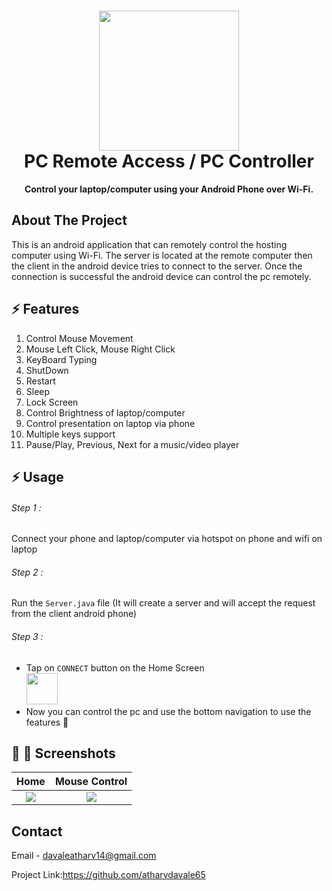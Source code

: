 <h1 align="center">
  <img src="https://github.com/atharvdavale65/Pc-Remote-Controller/blob/main/mobile-service%20(4).png" width="224px"/><br/>
  PC Remote Access / PC Controller
</h1>
<p align="center"><b>Control your laptop/computer using your Android Phone over Wi-Fi.</b></p>


## About The Project
This is an android application that can remotely control the hosting computer using Wi-Fi. The server is located at the remote computer then the client in the android device tries to connect to the server. Once the connection is successful the android device can control the pc remotely.

## ⚡️ Features
1. Control Mouse Movement
2. Mouse Left Click, Mouse Right Click
3. KeyBoard Typing
4. ShutDown 
5. Restart
6. Sleep
7. Lock Screen
8. Control Brightness of laptop/computer
9. Control presentation on laptop via phone
10. Multiple keys support
11. Pause/Play, Previous, Next for a music/video player

## ⚡️ Usage
###### Step 1 :
Connect your phone and laptop/computer via hotspot on phone and wifi on laptop
###### Step 2 :
Run the `Server.java` file (It will create a server and will accept the request from the client android phone)
###### Step 3 :
- Tap on `CONNECT` button on the Home Screen <br><img src="https://github.com/atharvdavale65/Pc-Remote-Controller/blob/main/WhatsApp%20Image%202021-08-24%20at%201.32.49%20PM.jpeg" width="50px"/>
- Now you can control the pc and use the bottom navigation to use the features 🙂

## 📎 📱 Screenshots

Home             |  Mouse Control
:-------------------------:|:-------------------------:
![](https://github.com/atharvdavale65/Pc-Remote-Controller/blob/main/Screenshot_2021-08-23-12-58-39-538_com.example.pc_controller.png)  |  ![](https://github.com/atharvdavale65/Pc-Remote-Controller/blob/main/Screenshot_2021-08-23-12-59-00-139_com.example.pc_controller.png)






<!-- CONTACT -->
## Contact

Email - davaleatharv14@gmail.com


Project Link:https://github.com/atharvdavale65
